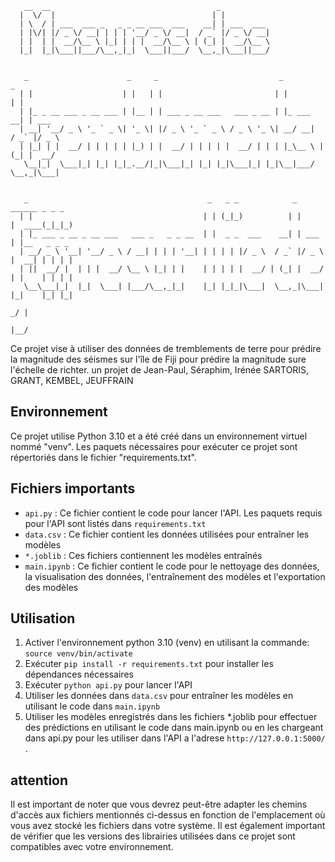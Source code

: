        __  __                                     _           
      |  \/  |                                   | |          
      | \  / | ___  ___ _   _ _ __ ___  ___    __| | ___  ___ 
      | |\/| |/ _ \/ __| | | | '__/ _ \/ __|  / _` |/ _ \/ __|
      | |  | |  __/\__ \ |_| | | |  __/\__ \ | (_| |  __/\__ \
      |_|  |_|\___||___/\__,_|_|  \___||___/  \__,_|\___||___/
                                                              
                                                              
       _                      _     _                           _             _      
      | |                    | |   | |                         | |           | |     
      | |_ _ __ ___ _ __ ___ | |__ | | ___ _ __ ___   ___ _ __ | |_ ___    __| | ___ 
      | __| '__/ _ \ '_ ` _ \| '_ \| |/ _ \ '_ ` _ \ / _ \ '_ \| __/ __|  / _` |/ _ \
      | |_| | |  __/ | | | | | |_) | |  __/ | | | | |  __/ | | | |_\__ \ | (_| |  __/
       \__|_|  \___|_| |_| |_|_.__/|_|\___|_| |_| |_|\___|_| |_|\__|___/  \__,_|\___|
                                                                                      
                                                                                     
       _                                        _   _ _            _        ______ _ _ _ 
      | |                                      | | (_|_)          | |      |  ____(_|_|_)
      | |_ ___ _ __ _ __ ___   ___ _   _ _ __  | |  _ _  ___    __| | ___  | |__   _ _ _ 
      | __/ _ \ '__| '__/ _ \ / __| | | | '__| | | | | |/ _ \  / _` |/ _ \ |  __| | | | |
      | ||  __/ |  | | |  __/ \__ \ |_| | |    | | | | |  __/ | (_| |  __/ | |    | | | |
       \__\___|_|  |_|  \___| |___/\__,_|_|    |_| |_|_|\___|  \__,_|\___| |_|    |_| |_|
                                                                                   _/ |  
                                                                                  |__/   


Ce projet vise à utiliser des données de tremblements de terre pour prédire la magnitude des séismes sur l'île de Fiji pour prédire la magnitude sure l'échelle de richter.
un projet de Jean-Paul, Séraphim, Irénée SARTORIS, GRANT, KEMBEL, JEUFFRAIN 


## Environnement

Ce projet utilise Python 3.10 et a été créé dans un environnement virtuel nommé "venv". Les paquets nécessaires pour exécuter ce projet sont répertoriés dans le fichier "requirements.txt".

## Fichiers importants
- `api.py` : Ce fichier contient le code pour lancer l'API. Les paquets requis pour l'API sont listés dans `requirements.txt`
- `data.csv` : Ce fichier contient les données utilisées pour entraîner les modèles
- `*.joblib` : Ces fichiers contiennent les modèles entraînés
- `main.ipynb` : Ce fichier contient le code pour le nettoyage des données, la visualisation des données, l'entraînement des modèles et l'exportation des modèles

## Utilisation
1. Activer l'environnement python 3.10 (venv)  en utilisant la commande: `source venv/bin/activate`
2. Exécuter `pip install -r requirements.txt` pour installer les dépendances nécessaires
3. Exécuter `python api.py` pour lancer l'API
4. Utiliser les données dans `data.csv` pour entraîner les modèles en utilisant le code dans `main.ipynb`
5. Utiliser les modèles enregistrés dans les fichiers *.joblib pour effectuer des prédictions en utilisant le code dans main.ipynb ou en les chargeant dans api.py pour les utiliser dans l'API a l'adrese `http://127.0.0.1:5000/` .

## attention 

Il est important de noter que vous devrez peut-être adapter les chemins d'accès aux fichiers mentionnés ci-dessus en fonction de l'emplacement où vous avez stocké les fichiers dans votre système.
Il est également important de vérifier que les versions des librairies utilisées dans ce projet sont compatibles avec votre environnement.



